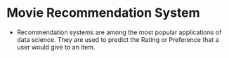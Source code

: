 # Movie Recommendation System
* Recommendation systems are among the most popular applications of data science. They are used to predict the Rating or Preference that a user would give to an item.
